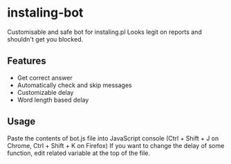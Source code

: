 # instaling-bot
Customisable and safe bot for instaling.pl
Looks legit on reports and shouldn't get you blocked.

## Features
* Get correct answer
* Automatically check and skip messages
* Customizable delay
* Word length based delay

## Usage
Paste the contents of bot.js file into JavaScript console (Ctrl + Shift + J on Chrome, Ctrl + Shift + K on Firefox)
If you want to change the delay of some function, edit related variable at the top of the file.
